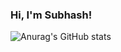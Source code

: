 ### Hi, I'm Subhash!

![Anurag's GitHub stats](https://github-readme-stats.vercel.app/api?username=darshdcoding&show_icons=true&theme=radical)
